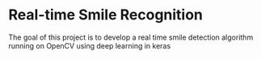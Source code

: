# Real-time Smile Recognition
The goal of this project is to develop a real time smile detection algorithm running on OpenCV using deep learning in keras